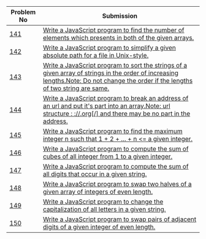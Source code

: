 | Problem No                                                            | Submission                                                     |
| --------------------------------------------------------------------- | -------------------------------------------------------------- |
| [141](https://github.com/abdullah-al-feroz/JavaScript--Problem--Solve/tree/main/Basic%20150%20Problems/141-150) | [Write a JavaScript program to find the number of elements which presents in both of the given arrays.](https://github.com/abdullah-al-feroz/JavaScript--Problem--Solve/tree/main/Basic%20150%20Problems/141-150)               |
| [142](https://github.com/abdullah-al-feroz/JavaScript--Problem--Solve/tree/main/Basic%20150%20Problems/141-150) | [Write a JavaScript program to simplify a given absolute path for a file in Unix-style.](https://github.com/abdullah-al-feroz/JavaScript--Problem--Solve/tree/main/Basic%20150%20Problems/141-150)       |
| [143](https://github.com/abdullah-al-feroz/JavaScript--Problem--Solve/tree/main/Basic%20150%20Problems/141-150) |[Write a JavaScript program to sort the strings of a given array of strings in the order of increasing lengths.Note: Do not change the order if the lengths of two string are same.](https://github.com/abdullah-al-feroz/JavaScript--Problem--Solve/tree/main/Basic%20150%20Problems/141-150) |
| [144](https://github.com/abdullah-al-feroz/JavaScript--Problem--Solve/tree/main/Basic%20150%20Problems/141-150) | [Write a JavaScript program to break an address of an url and put it's part into an array.Note: url structure : ://.org[/] and there may be no part in the address.](https://github.com/abdullah-al-feroz/JavaScript--Problem--Solve/tree/main/Basic%20150%20Problems/141-150)             |
| [145](https://github.com/abdullah-al-feroz/JavaScript--Problem--Solve/tree/main/Basic%20150%20Problems/141-150) | [Write a JavaScript program to find the maximum integer n such that 1 + 2 + ... + n <= a given integer.](https://github.com/abdullah-al-feroz/JavaScript--Problem--Solve/tree/main/Basic%20150%20Problems/141-150)         |
| [146](https://github.com/abdullah-al-feroz/JavaScript--Problem--Solve/tree/main/Basic%20150%20Problems/141-150) | [Write a JavaScript program to compute the sum of cubes of all integer from 1 to a given integer.](https://github.com/abdullah-al-feroz/JavaScript--Problem--Solve/tree/main/Basic%20150%20Problems/141-150) |
| [147](https://github.com/abdullah-al-feroz/JavaScript--Problem--Solve/tree/main/Basic%20150%20Problems/141-150) | [Write a JavaScript program to compute the sum of all digits that occur in a given string.](https://github.com/abdullah-al-feroz/JavaScript--Problem--Solve/tree/main/Basic%20150%20Problems/141-150)        |
| [148](https://github.com/abdullah-al-feroz/JavaScript--Problem--Solve/tree/main/Basic%20150%20Problems/141-150) | [Write a JavaScript program to swap two halves of a given array of integers of even length.](https://github.com/abdullah-al-feroz/JavaScript--Problem--Solve/tree/main/Basic%20150%20Problems/141-150)             |
| [149](https://github.com/abdullah-al-feroz/JavaScript--Problem--Solve/tree/main/Basic%20150%20Problems/141-150) | [Write a JavaScript program to change the capitalization of all letters in a given string.](https://github.com/abdullah-al-feroz/JavaScript--Problem--Solve/tree/main/Basic%20150%20Problems/141-150) |
| [150](https://github.com/abdullah-al-feroz/JavaScript--Problem--Solve/tree/main/Basic%20150%20Problems/141-150)| [Write a JavaScript program to swap pairs of adjacent digits of a given integer of even length.](https://github.com/abdullah-al-feroz/JavaScript--Problem--Solve/tree/main/Basic%20150%20Problems/141-150) |

